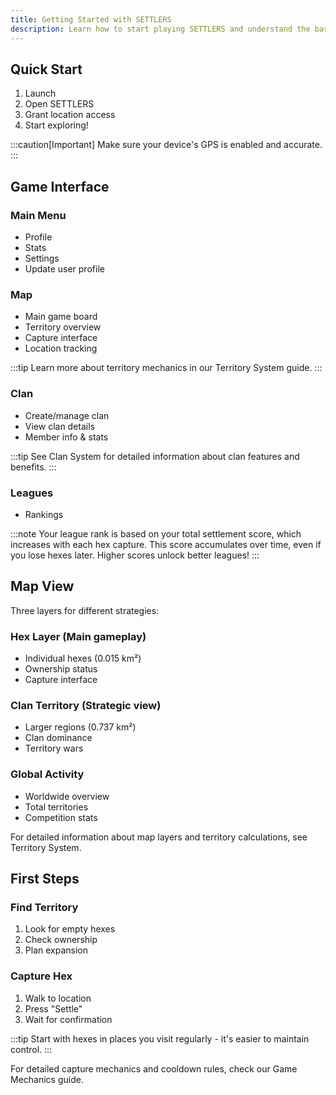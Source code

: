 ```yaml
---
title: Getting Started with SETTLERS
description: Learn how to start playing SETTLERS and understand the basic game mechanics.
---
```


## Quick Start

1. Launch
2. Open SETTLERS
3. Grant location access
4. Start exploring!

:::caution[Important]
Make sure your device's GPS is enabled and accurate.
:::

## Game Interface

### Main Menu
- Profile
- Stats
- Settings
- Update user profile

### Map
- Main game board
- Territory overview
- Capture interface
- Location tracking

:::tip
Learn more about territory mechanics in our Territory System guide.
:::

### Clan
- Create/manage clan
- View clan details
- Member info & stats

:::tip
See Clan System for detailed information about clan features and benefits.
:::

### Leagues
- Rankings

:::note
Your league rank is based on your total settlement score, which increases with each hex capture. This score accumulates over time, even if you lose hexes later. Higher scores unlock better leagues!
:::

## Map View

Three layers for different strategies:

### Hex Layer (Main gameplay)
- Individual hexes (0.015 km²)
- Ownership status
- Capture interface

### Clan Territory (Strategic view)
- Larger regions (0.737 km²)
- Clan dominance
- Territory wars

### Global Activity
- Worldwide overview
- Total territories
- Competition stats

For detailed information about map layers and territory calculations, see Territory System.

## First Steps

### Find Territory
1. Look for empty hexes
2. Check ownership
3. Plan expansion

### Capture Hex
1. Walk to location
2. Press "Settle"
3. Wait for confirmation

:::tip
Start with hexes in places you visit regularly - it's easier to maintain control.
:::

For detailed capture mechanics and cooldown rules, check our Game Mechanics guide. 